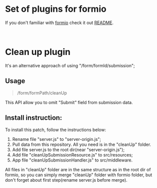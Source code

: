 # Set of plugins for formio

If you don't familiar with [formio](https://github.com/formio/formio) check it out [README](https://github.com/formio/formio).

&nbsp;
# Clean up plugin

It's an alternative approach of using "/form/formId/submission";

## Usage
>/form/formPath/cleanUp

This API allow you to omit "Submit" field from submission data.

## Install instruction: 

To install this patch, follow the instructions below:

1. Rename file "server.js" to "server-origin.js";
2. Pull data from this repository. All you need is in the "cleanUp" folder.
3. Add file server.js to the root dir(near "server-origin.js");
4. Add file "cleanUpSubmissionResource.js" to src/resources;
5. App file "cleanUpSubmissionHandler.js" to src/middleware.

All files in "cleanUp" folder are in the same structure as in the root dir of formio, so you can simply merge "cleanUp" folder with formio folder, but don't forget about first step(rename server.js before merge).

